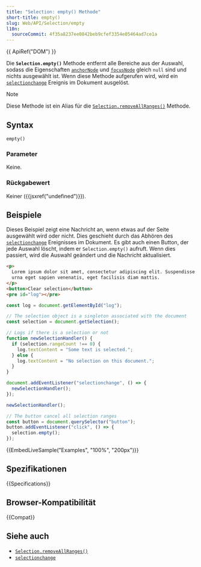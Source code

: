 ```yaml
---
title: "Selection: empty() Methode"
short-title: empty()
slug: Web/API/Selection/empty
l10n:
  sourceCommit: 4f35a8237ee0842beb9cfef3354e05464ad7ce1a
---
```


{{ ApiRef("DOM") }}

Die **`Selection.empty()`** Methode entfernt alle Bereiche aus der Auswahl, sodass die Eigenschaften [`anchorNode`](/de/docs/Web/API/Selection/anchorNode) und [`focusNode`](/de/docs/Web/API/Selection/focusNode) gleich `null` sind und nichts ausgewählt ist. Wenn diese Methode aufgerufen wird, wird ein [`selectionchange`](/de/docs/Web/API/Document/selectionchange_event) Ereignis im Dokument ausgelöst.

> [!NOTE]
> Diese Methode ist ein Alias für die [`Selection.removeAllRanges()`](/de/docs/Web/API/Selection/removeAllRanges) Methode.

## Syntax

```js-nolint
empty()
```

### Parameter

Keine.

### Rückgabewert

Keiner ({{jsxref("undefined")}}).

## Beispiele

Dieses Beispiel zeigt eine Nachricht an, wenn etwas auf der Seite ausgewählt wird oder nicht. Dies geschieht durch das Abhören des [`selectionchange`](/de/docs/Web/API/Document/selectionchange_event) Ereignisses im Dokument. Es gibt auch einen Button, der jede Auswahl löscht, indem er `Selection.empty()` aufruft. Wenn dies passiert, wird die Auswahl geändert und die Nachricht aktualisiert.

```html
<p>
  Lorem ipsum dolor sit amet, consectetur adipiscing elit. Suspendisse laoreet
  urna eget sapien venenatis, eget facilisis diam mattis.
</p>
<button>Clear selection</button>
<pre id="log"></pre>
```

```js
const log = document.getElementById("log");

// The selection object is a singleton associated with the document
const selection = document.getSelection();

// Logs if there is a selection or not
function newSelectionHandler() {
  if (selection.rangeCount !== 0) {
    log.textContent = "Some text is selected.";
  } else {
    log.textContent = "No selection on this document.";
  }
}

document.addEventListener("selectionchange", () => {
  newSelectionHandler();
});

newSelectionHandler();

// The button cancel all selection ranges
const button = document.querySelector("button");
button.addEventListener("click", () => {
  selection.empty();
});
```

{{EmbedLiveSample("Examples", "100%", "200px")}}

## Spezifikationen

{{Specifications}}

## Browser-Kompatibilität

{{Compat}}

## Siehe auch

- [`Selection.removeAllRanges()`](/de/docs/Web/API/Selection/removeAllRanges)
- [`selectionchange`](/de/docs/Web/API/Document/selectionchange_event)
